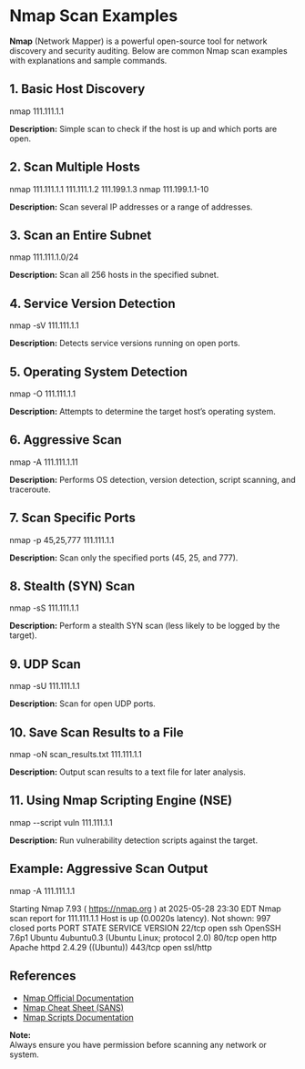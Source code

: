 
# Nmap Scan Examples

**Nmap** (Network Mapper) is a powerful open-source tool for network discovery and security auditing. Below are common Nmap scan examples with explanations and sample commands.


## 1. Basic Host Discovery
nmap 111.111.1.1

**Description:** Simple scan to check if the host is up and which ports are open.



## 2. Scan Multiple Hosts
nmap 111.111.1.1 111.111.1.2 111.199.1.3
nmap 111.199.1.1-10




**Description:** Scan several IP addresses or a range of addresses.



## 3. Scan an Entire Subnet
nmap 111.111.1.0/24


**Description:** Scan all 256 hosts in the specified subnet.



## 4. Service Version Detection

nmap -sV 111.111.1.1


**Description:** Detects service versions running on open ports.



## 5. Operating System Detection

nmap -O 111.111.1.1


**Description:** Attempts to determine the target host’s operating system.



## 6. Aggressive Scan

nmap -A 111.111.1.11



**Description:** Performs OS detection, version detection, script scanning, and traceroute.



## 7. Scan Specific Ports

nmap -p 45,25,777 111.111.1.1



**Description:** Scan only the specified ports (45, 25, and 777).



## 8. Stealth (SYN) Scan
nmap -sS 111.111.1.1



**Description:** Perform a stealth SYN scan (less likely to be logged by the target).



## 9. UDP Scan

nmap -sU 111.111.1.1


**Description:** Scan for open UDP ports.



## 10. Save Scan Results to a File

nmap -oN scan_results.txt 111.111.1.1



**Description:** Output scan results to a text file for later analysis.



## 11. Using Nmap Scripting Engine (NSE)

nmap --script vuln 111.111.1.1




**Description:** Run vulnerability detection scripts against the target.



## Example: Aggressive Scan Output
nmap -A 111.111.1.1

Starting Nmap 7.93 ( https://nmap.org ) at 2025-05-28 23:30 EDT
Nmap scan report for 111.111.1.1
Host is up (0.0020s latency).
Not shown: 997 closed ports
PORT STATE SERVICE VERSION
22/tcp open ssh OpenSSH 7.6p1 Ubuntu 4ubuntu0.3 (Ubuntu Linux; protocol 2.0)
80/tcp open http Apache httpd 2.4.29 ((Ubuntu))
443/tcp open ssl/http




## References

- [Nmap Official Documentation](https://nmap.org/book/man.html)
- [Nmap Cheat Sheet (SANS)](https://www.sans.org/blog/nmap-cheat-sheet/)
- [Nmap Scripts Documentation](https://nmap.org/nsedoc/)



**Note:**  
Always ensure you have permission before scanning any network or system.













